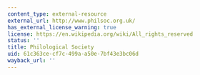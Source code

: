 ```yaml
---
content_type: external-resource
external_url: http://www.philsoc.org.uk/
has_external_license_warning: true
license: https://en.wikipedia.org/wiki/All_rights_reserved
status: ''
title: Philological Society
uid: 61c363ce-cf7c-499a-a50e-7bf43e3bc06d
wayback_url: ''
---
```


